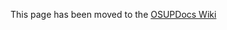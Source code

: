 This page has been moved to the <a href='http://osupdocs.forestry.oregonstate.edu/index.php/Download_Source_Code'>OSUPDocs Wiki</a>